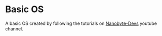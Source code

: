 # Basic OS
A basic OS created by following the tutorials on [Nanobyte-Devs](https://www.youtube.com/@nanobyte-dev) youtube channel.